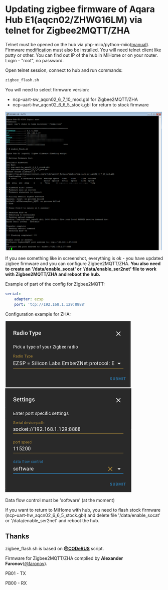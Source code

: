 # Updating zigbee firmware of Aqara Hub E1(aqcn02/ZHWG16LM) via telnet for Zigbee2MQTT/ZHA
Telnet must be opened on the hub via php-miio/python-miio([manual](https://gist.github.com/zvldz/1bd6b21539f84339c218f9427e022709#aqara-hub-e1-zhwg16lm-usb-stick)).
Firmware [modification](https://github.com/zvldz/aqcn02_fw/tree/main/update) must also be installed.
You will need telnet client like putty or other. You can find out IP of the hub in MiHome or on your router. Login - "root", no password.

Open telnet session, connect to hub and run commands:
```sh
zigbee_flash.sh
```

You will need to select firmware version:
  * ncp-uart-sw_aqcn02_6_7_10_mod.gbl for Zigbee2MQTT/ZHA
  * ncp-uart-hw_aqcn02_6_6_5_stock.gbl for return to stock firmware

<img src="../media/e1_zb_screen_1.png" width="500">

If you see something like in screenshot, everything is ok - you have updated zigbee firmware and you can configure Zigbee2MQTT/ZHA.
**You also need to create an '/data/enable_socat' or '/data/enable_ser2net' file to work with Zigbee2MQTT/ZHA and reboot the hub.**

Example of part of the config for Zigbee2MQTT:
```yaml
serial:
    adapter: ezsp
    port: 'tcp://192.168.1.129:8888'
```

Configuration example for ZHA:

<img src="../media/e1_zb_screen_2.png">

<img src="../media/e1_zb_screen_3.png">

Data flow control must be 'software' (at the moment)

If you want to return to MiHome with hub, you need to flash stock firmware (ncp-uart-hw_aqcn02_6_6_5_stock.gbl) and delete file '/data/enable_socat' or '/data/enable_ser2net' and reboot the hub.


## Thanks
zigbee_flash.sh is based on **[@CODeRUS](https://github.com/CODeRUS)** script.

Firmware for Zigbee2MQTT/ZHA complied by **Alexander Faronov**([@faronov](https://github.com/faronov)).

PB01 - TX

PB00 - RX


